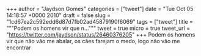 
+++
author = "Jaydson Gomes"
categories = ["tweet"]
date = "Tue Oct 05 14:18:57 +0000 2010"
draft = false
slug = "1cd67ea2c592edd6d87d7fb02ad45879190f6069"
tags = ["tweet"]
title = """Podem os homens vir que n..."""
tweet = true
micro = true
tweet_url = "https://twitter.com/jaydson/status/26460376205"
+++
Podem os homens vir que não vão me abalar, os cães farejam o medo, logo não vão me encontrar
